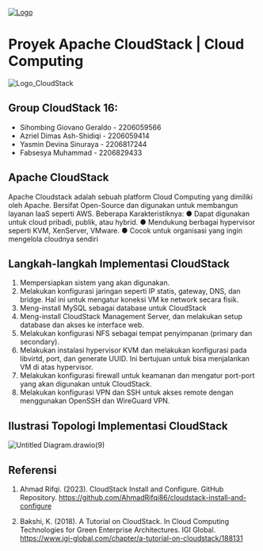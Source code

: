 [![Logo](https://github.com/user-attachments/assets/30735ef8-5268-4c95-b172-f1b826ecc745)](https://ee.ui.ac.id/)


# Proyek Apache CloudStack | Cloud Computing


![Logo_CloudStack](https://hackmd.io/_uploads/H16l590Mgl.png)

## Group CloudStack 16:
* Sihombing Giovano Geraldo - 2206059566
* Azriel Dimas Ash-Shidiqi - 2206059414
* Yasmin Devina Sinuraya - 2206817244
* Fabsesya Muhammad - 2206829433


## Apache CloudStack
Apache Cloudstack adalah sebuah platform Cloud Computing yang dimiliki oleh Apache. Bersifat Open-Source dan digunakan untuk membangun layanan IaaS seperti AWS. Beberapa Karakteristiknya:
● Dapat digunakan untuk cloud pribadi, publik, atau hybrid.
● Mendukung berbagai hypervisor seperti KVM, XenServer, VMware.
● Cocok untuk organisasi yang ingin mengelola cloudnya sendiri

## Langkah-langkah Implementasi CloudStack
1. Mempersiapkan sistem yang akan digunakan.
2. Melakukan konfigurasi jaringan seperti IP statis, gateway, DNS, dan bridge. Hal ini untuk mengatur koneksi VM ke network secara fisik.
3. Meng-install MySQL sebagai database untuk CloudStack
4. Meng-install CloudStack Management Server, dan melakukan setup database dan akses ke interface web. 
5. Melakukan konfigurasi NFS sebagai tempat penyimpanan (primary dan secondary).
6. Melakukan instalasi hypervisor KVM dan melakukan konfigurasi pada libvirtd, port, dan generate UUID. Ini bertujuan untuk bisa menjalankan VM di atas hypervisor.
7. Melakukan konfigurasi firewall untuk keamanan dan mengatur port-port yang akan digunakan untuk CloudStack.
8. Melakukan konfigurasi VPN dan SSH untuk akses remote dengan menggunakan OpenSSH dan WireGuard VPN. 


## Ilustrasi Topologi Implementasi CloudStack
![Untitled Diagram.drawio(9)](https://hackmd.io/_uploads/rJBfmjCMxl.png)


## Referensi
1. Ahmad Rifqi. (2023). CloudStack Install and Configure. GitHub Repository.
    https://github.com/AhmadRifqi86/cloudstack-install-and-configure
    
2. Bakshi, K. (2018). A Tutorial on CloudStack. In Cloud Computing Technologies for Green Enterprise Architectures. IGI Global.
    https://www.igi-global.com/chapter/a-tutorial-on-cloudstack/188131
